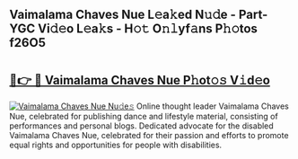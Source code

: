 ## Vaimalama Chaves Nue L𝚎a𝚔ed N𝚞𝚍e - Part-YGC Vi𝚍𝚎o L𝚎a𝚔s - H𝚘𝚝 O𝚗𝚕yf𝚊ns P𝚑𝚘tos f26O5

# <h2><a href="http://kf61ifr.oniu.top/?m=Vaimalama+Chaves+Nue">🔗👉 🔴 Vaimalama Chaves Nue P𝚑ot𝚘𝚜 V𝚒d𝚎o</a></h2>

[![Vaimalama Chaves Nue Nu𝚍e𝚜](https://i.imgur.com/0qMVB7G.gif)](http://kf61ifr.oniu.top/?m=Vaimalama+Chaves+Nue)
Online thought leader Vaimalama Chaves Nue, celebrated for publishing dance and lifestyle material, consisting of performances and personal blogs. Dedicated advocate for the disabled Vaimalama Chaves Nue, celebrated for their passion and efforts to promote equal rights and opportunities for people with disabilities.  
